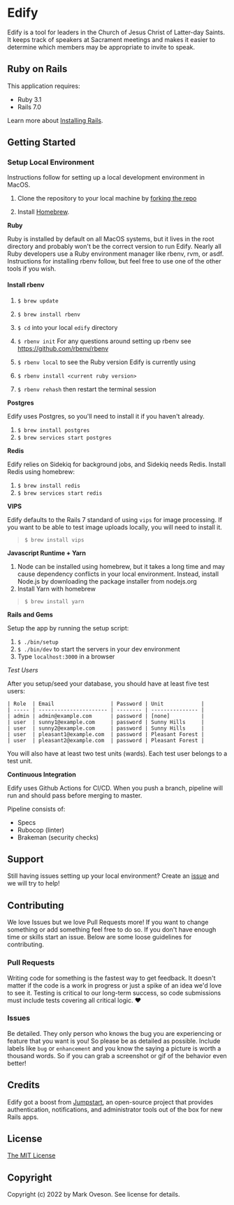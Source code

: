 Edify
================

Edify is a tool for leaders in the Church of Jesus Christ of Latter-day Saints. It keeps track of speakers at Sacrament 
meetings and makes it easier to determine which members may be appropriate to invite to speak.

Ruby on Rails
-------------

This application requires:

- Ruby 3.1
- Rails 7.0

Learn more about [Installing Rails](https://gorails.com/setup/osx/10.12-sierra).

Getting Started
---------------
### Setup Local Environment

Instructions follow for setting up a local development environment in MacOS.

1. Clone the repository to your local machine by [forking the repo](https://help.github.com/articles/fork-a-repo/)

2. Install [Homebrew](http://brew.sh/).

**Ruby**

Ruby is installed by default on all MacOS systems, but it lives in the root directory and probably won't be the correct
version to run Edify. Nearly all Ruby developers use a Ruby environment manager like rbenv, rvm, or asdf. Instructions
for installing rbenv follow, but feel free to use one of the other tools if you wish.

#### Install rbenv

1. `$ brew update`
2. `$ brew install rbenv`

3. `$ cd` into your local `edify` directory
4. `$ rbenv init` For any questions around setting up rbenv see https://github.com/rbenv/rbenv
5. `$ rbenv local` to see the Ruby version Edify is currently using
6. `$ rbenv install <current ruby version>`
7. `$ rbenv rehash` then restart the terminal session

**Postgres**

Edify uses Postgres, so you'll need to install it if you haven't already.

1. `$ brew install postgres`
2. `$ brew services start postgres`

**Redis**

Edify relies on Sidekiq for background jobs, and Sidekiq needs Redis. Install Redis using homebrew:

1. `$ brew install redis`
2. `$ brew services start redis`

**VIPS**

Edify defaults to the Rails 7 standard of using `vips` for image processing. If you want to be able to test image 
uploads locally, you will need to install it.

> `$ brew install vips`

**Javascript Runtime + Yarn**

1. Node can be installed using homebrew, but it takes a long time and may cause dependency conflicts in your local
environment. Instead, install Node.js by downloading the package installer from nodejs.org
2. Install Yarn with homebrew

> `$ brew install yarn`

**Rails and Gems**

Setup the app by running the setup script:

1. `$ ./bin/setup`
2. `$ ./bin/dev` to start the servers in your dev environment
3. Type `localhost:3000` in a browser

*Test Users*

After you setup/seed your database, you should have at least five test users:
```
| Role  | Email                  | Password | Unit            |
| ----- | ---------------------- | -------- | --------------- |
| admin | admin@example.com      | password | [none]          |
| user  | sunny1@example.com     | password | Sunny Hills     |
| user  | sunny2@example.com     | password | Sunny Hills     |
| user  | pleasant1@example.com  | password | Pleasant Forest |
| user  | pleasant2@example.com  | password | Pleasant Forest |
```

You will also have at least two test units (wards). Each test user belongs to a test unit.

**Continuous Integration**

Edify uses Github Actions for CI/CD. When you push a branch, pipeline will run and should pass before merging to master.

Pipeline consists of:
- Specs
- Rubocop (linter)
- Brakeman (security checks)

Support
-------------------------

Still having issues setting up your local environment?
Create an [issue](https://github.com/moveson/edify/issues/new) and we will try to help!

Contributing
-------------

We love Issues but we love Pull Requests more! If you want to change something or add something feel free to do so. If 
you don't have enough time or skills start an issue. Below are some loose guidelines for contributing.

### Pull Requests

Writing code for something is the fastest way to get feedback. It doesn't matter if the code is a work in progress or 
just a spike of an idea we'd love to see it. Testing is critical to our long-term success, so code submissions must 
include tests covering all critical logic. :heart:

### Issues

Be detailed. They only person who knows the bug you are experiencing or feature that you want is you! So please be as 
detailed as possible. Include labels like `bug` or `enhancement` and you know the saying a picture is worth a thousand 
words. So if you can grab a screenshot or gif of the behavior even better!


Credits
-------

Edify got a boost from [Jumpstart](https://github.com/excid3/jumpstart), an open-source project that provides
authentication, notifications, and administrator tools out of the box for new Rails apps.

License
-------

[The MIT License](https://github.com/moveson/edify/blob/master/LICENSE.md)

Copyright
---------

Copyright (c) 2022 by Mark Oveson. See license for details.
